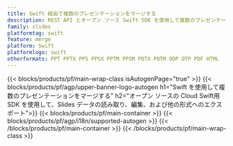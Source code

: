 ```yaml
---
title: Swift 経由で複数のプレゼンテーションをマージする
description: REST API とオープン ソース Swift SDK を使用して複数のプレゼンテーションをマージする
family: slides
platformtag: swift
feature: merge
platform: Swift
platformlogo: swift
otherformats: PPT PPTX PPS PPSX PPTM PPSM POTX POTM ODP OTP PDF HTML
---
```


{{< blocks/products/pf/main-wrap-class isAutogenPage="true" >}}
{{< blocks/products/pf/agp/upper-banner-logo-autogen h1="Swift を使用して複数のプレゼンテーションをマージする" h2="オープン ソースの Cloud Swift用SDK を使用して、Slides データの読み取り、編集、および他の形式へのエクスポート">}}
{{< blocks/products/pf/main-container >}}
{{< blocks/products/pf/agp/i18n/supported-autogen >}}
{{< /blocks/products/pf/main-container >}}
{{< /blocks/products/pf/main-wrap-class >}}